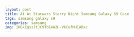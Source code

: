 ```yaml
---
layout: post
title: At At Starwars Starry Night Samsung Galaxy S9 Case
tags: samsung galaxy s9
categories: samsung
img: 1HGkEgszJtJC9TbE4A2H-VkCufMHIABxc
---
```

